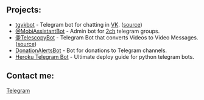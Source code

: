 ## Projects:
- <a href="https://asergey.me/tgvkbot" target="_blank">tgvkbot</a> - Telegram bot for chatting in <a href="https://vk.com" target="_blank">VK</a>.    (<a href="https://github.com/Kylmakalle/tgvkbot" target="_blank">source</a>)
- <a href="https://t.me/MobiAssistantBot" target="_blank">@MobiAssistantBot</a> - Admin bot for <a href="https://t.me/dvachannel" target="_blank">2ch</a> telegram groups.
- <a href="https://t.me/TelescopyBot" target="_blank">@TelescopyBot</a> - Telegram Bot that converts Videos to Video Messages.  (<a href="https://github.com/Kylmakalle/Telescopy" target="_blank">source</a>)
- <a href="https://t.me/ZapisZhizniDonationAlertsBot" target="_blank">DonationAlertsBot</a> - Bot for donations to Telegram channels.
- <a href="https://github.com/Kylmakalle/heroku-telegram-bot" target="_blank">Heroku Telegram Bot</a> - Ultimate deploy guide for python telegram bots.

## Contact me:
<a href="https://t.me//Kylmakalle" target="_blank">Telegram</a>
